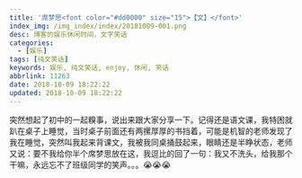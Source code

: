 ```yaml
---
title: '席梦思<font color="#dd0000" size="15">【文】</font>'
index_img: /img_index/index/20181009-001.png
desc: 博客的娱乐休闲时间，文字笑话
categories:
  - [娱乐]
tags: [纯文笑话]
keywords: 娱乐, 纯文笑话, enjoy, 休闲, 笑话
abbrlink: 11263
date: 2018-10-09 18:22:22
updated: 2018-10-09 18:22:22
---
```

突然想起了初中的一起糗事，说出来跟大家分享一下。记得还是语文课，我特困就趴在桌子上睡觉，当时桌子前面还有两摞厚厚的书挡着，可能是机智的老师发现了我在睡觉，突然叫我起来背课文，我被我同桌捅鼓起来，眼睛还是半睁状态，老师又说：要不我给你半个席梦思放在这，我逗比的回了一句：我又不洗头，给我那个干嘛，永远忘不了班级同学的笑声。。。😭😭😭

<!--more-->

